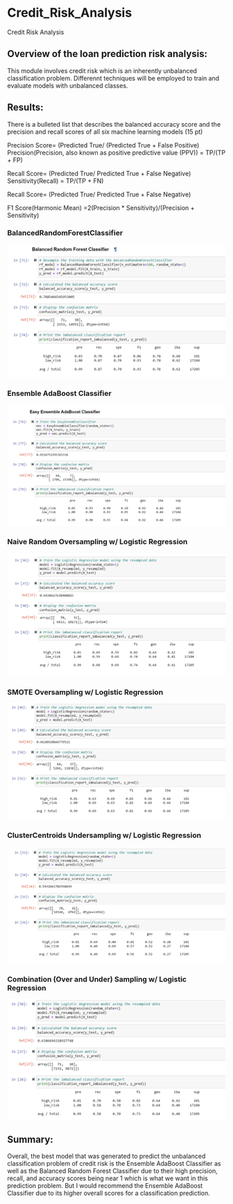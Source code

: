 # Credit_Risk_Analysis
Credit Risk Analysis

## Overview of the loan prediction risk analysis:

 This module involves credit risk which is an inherently unbalanced classification problem. Differennt techniques will be employed to train and evaluate models with unbalanced classes.

## Results:

There is a bulleted list that describes the balanced accuracy score and the precision and recall scores of all six machine learning models (15 pt)

Precision Score= (Predicted True/ (Predicted True + False Positive)
Precision(Precision, also known as positive predictive value (PPV)) = TP/(TP + FP)

Recall Score= (Predicted True/ Predicted True + False Negative)
Sensitivity(Recall) = TP/(TP + FN)

Recall Score= (Predicted True/ Predicted True + False Negative)

F1 Score(Harmonic Mean) =2(Precision * Sensitivity)/(Precision + Sensitivity)

### BalancedRandomForestClassifier

![Balanced_Random_Forest_Classifier](Images/Balanced_Random_Forest_Classifier.PNG)
 
 

### Ensemble AdaBoost Classifier

![Easy_Ensemble_AdaBoost_Classifier](Images/Easy_Ensemble_AdaBoost_Classifier.PNG)

### Naive Random Oversampling w/ Logistic Regression

![Naive_Random_Oversampling](Images/Naive_Random_Oversampling.PNG)

### SMOTE Oversampling w/ Logistic Regression

![SMOTE_Oversampling](Images/SMOTE_Oversampling.PNG)

### ClusterCentroids Undersampling w/ Logistic Regression

![Undersampling](Images/Undersampling.PNG)

### Combination (Over and Under) Sampling w/ Logistic Regression

![Combination_(Over_and_Under)_Sampling](Images/Combination_(Over_and_Under)_Sampling.PNG)


## Summary:

Overall, the best model that was generated to predict the unbalanced classification problem of credit risk is the Ensemble AdaBoost Classifier as well as the Balanced Random Forest Classifier due to their high precision, recall, and accuracy scores being near 1 which is what we want in this prediction problem. But I would recommend the Ensemble AdaBoost Classifier due to its higher overall scores for a classification prediction.
